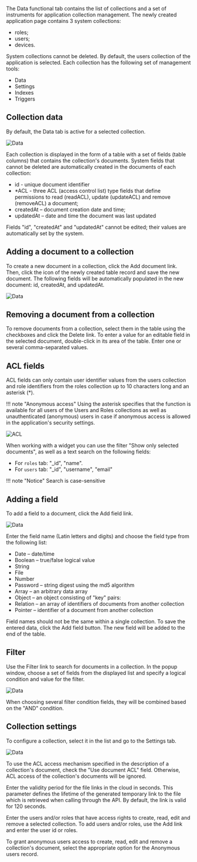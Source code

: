 The Data functional tab contains the list of collections and a set of instruments for application collection management. The newly created application page contains 3 system collections:

* roles;
* users;
* devices.

System collections cannot be deleted. By default, the users collection of the application is selected. Each collection has the following set of management tools:

* Data
* Settings
* Indexes
* Triggers

## Collection data

By default, the Data tab is active for a selected collection.

![Data](../img/data.png)

Each collection is displayed in the form of a table with a set of fields (table columns) that contains the collection's documents. System fields that cannot be deleted are automatically created in the documents of each collection:

* id - unique document identifier
* *ACL - three ACL (access control list) type fields that define permissions to read (readACL), update (updateACL) and remove (removeACL) a document;
* createdAt – document creation date and time;
* updatedAt – date and time the document was last updated

Fields "id", "createdAt" and "updatedAt" cannot be edited; their values are automatically set by the system.

## Adding a document to a collection

To create a new document in a collection, click the Add document link. Then, click the icon of the newly created table record and save the new document. The following fields will be automatically populated in the new document: id, createdAt, and updatedAt.

![Data](../img/dataadddoc.png)

## Removing a document from a collection

To remove documents from a collection, select them in the table using the checkboxes and click the Delete link. To enter a value for an editable field in the selected document, double-click in its area of the table. Enter one or several comma-separated values.

## ACL fields

ACL fields can only contain user identifier values from the users collection and role identifiers from the roles collection up to 10 characters long and an asterisk (*). 

!!! note "Anonymous access"
	Using the asterisk specifies that the function is available for all users of the Users and Roles collections as well as unauthenticated (anonymous) users in case if anonymous access is allowed in the application's security settings.

![ACL](../img/acleditor.png)

When working with a widget you can use the filter "Show only selected documents", as well as a text search on the following fields:

* For `roles` tab: "_id", "name".
* For `users` tab: "_id", "username", "email"


!!! note "Notice"
	Search is case-sensitive


## Adding a field

To add a field to a document, click the Add field link.

![Data](../img/dataaddfield.png)

Enter the field name (Latin letters and digits) and choose the field type from the following list:

* Date – date/time
* Boolean – true/false logical value
* String
* File
* Number
* Password – string digest using the md5 algorithm
* Array – an arbitrary data array
* Object – an object consisting of "key" pairs: <arbitrary value>
* Relation – an array of identifiers of documents from another collection
* Pointer – identifier of a document from another collection

Field names should not be the same within a single collection. To save the entered data, click the Add field button. The new field will be added to the end of the table.

## Filter

Use the Filter link to search for documents in a collection. In the popup window, choose a set of fields from the displayed list and specify a logical condition and value for the filter.

![Data](../img/datafilter.png)

When choosing several filter condition fields, they will be combined based on the "AND" condition.

## Collection settings

To configure a collection, select it in the list and go to the Settings tab.

![Data](../img/datasettings.png)

To use the ACL access mechanism specified in the description of a collection's document, check the "Use document ACL" field. Otherwise, ACL access of the collection's documents will be ignored.

Enter the validity period for the file links in the cloud in seconds. This parameter defines the lifetime of the generated temporary link to the file which is retrieved when calling through the API. By default, the link is valid for 120 seconds.

Enter the users and/or roles that have access rights to create, read, edit and remove a selected collection. To add users and/or roles, use the Add link and enter the user id or roles.

To grant anonymous users access to create, read, edit and remove a collection's document, select the appropriate option for the Anonymous users record.

